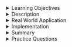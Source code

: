 
<details><summary>Learning Objectives</summary>

<br>

After completing this module, associates should be able to:

- Define DQL Clauses
- Understand the purpose of `WHERE` , `ORDERBY` and `GROUPBY`


</details>
<details><summary>Description</summary>
<br>

- `WHERE` clause is used to filter the data from the table based on user needs.
- `GROUP BY` clause is used in MySQL queries to organize records which have same attribute values.
- `ORDER BY` clause is used in MySQL queries to return the records in a sorted manner. By default, it returns in ascending order, which can also be specified as `ASC`. To return in descending order, We mention `DESC` after the expression along with `ORDER BY`.
- The difference between `ORDER BY` and `GROUP BY`

| ORDER BY | GROUP BY |
| ------------- | ------------- |
| It ensures presentation of columns  | It ensures presentation of rows  |
| It is always used after the GROUP BY clause in SELECT statement |  It is always used before the ORDER BY clause in SELECT statement  |
| It is not mandatory to use aggregate functions in the ORDER BY | It is mandatory to use aggregate functions in the GROUP BY  |
| The output is sorted based on the column's attribute values | The grouping of records is done based on the similarity among the row's attribute values |

</details>
<details><summary>Real World Application</summary>
<br>

Consider a scenario where we want to know the employee's salary in a particular department and organize results in descending order based on the department column. In the case, we would need both the group by and order by clause to get the desired result.

</details>
<details><summary>Implementation</summary> 
<br>

- The Syntax to use `WHERE` clause is:

``` sql
SELECT column1, column2, ...
FROM table_name
WHERE condition;
```

Example:

``` sql
SELECT title
FROM movies
WHERE ticket_price=200;
```

- The Syntax to use `ORDER BY` clause is:

``` sql
SELECT expressions    
FROM tables    
[WHERE conditions]    
ORDER BY expression [ ASC | DESC ];    
```

Example:

``` sql
SELECT marks
FROM STUDENTS
WHERE marks>60
ORDER BY marks DESC;
```

- The Syntax to use `GROUP BY` clause is:

``` sql
SELECT column_name, function(column_name)  
FROM table_name   
WHERE condition   
GROUP BY column_name;  
```

Example 1:

``` sql
SELECT Dept, Salary
FROM Employee
WHERE Salary > 15000
GROUP BY employee.salary, employee.dept
ORDER BY Dept DESC;
```
Example 2:

``` sql
SELECT Dept, AVG(Salary) as AvgSalary
FROM Employee
WHERE Salary > 15000
GROUP BY employee.dept
ORDER BY Dept DESC;
```
#### Let's break down the differences:

Column Selection:

- **Example 1:** Selects individual Dept and Salary values.
- **Example 2:** Selects Dept and the average Salary for each department.

GROUP BY clause:
        
- **Example 1:** Groups by both salary and department, which doesn't change the result set.
- **Example 2:** Groups only by department, allowing for aggregation of salaries within each department.

Aggregation:

- **Example 1:** No aggregation is performed.
- **Example 2:** Uses AVG() to calculate the average salary for each department.

#### When to use each approach:

**Example 1:**

- Use when you want to see individual salary records for each employee in departments where at least one employee earns more than $15,000.
- It's essentially equivalent to removing the GROUP BY clause entirely, as it doesn't change the result set.
- This query might be useful for getting a detailed view of high-earning employees across departments.

**Example 2:**

- Use when you want to analyze salary data at the department level.
- It provides a summary view, showing the average salary for each department (considering only salaries above $15,000).
- This is useful for comparing compensation across departments or identifying departments with higher average salaries.

#### The key difference is the level of detail and the type of analysis you're performing:

- The **Example 1** query gives you a granular view of individual salaries.
- The **Example 2** query provides an aggregated view, summarizing salary data by department.

</details>
<details><summary>Summary</summary> 

<br>

- The `WHERE` clause is not only used in `SELECT` statements, it is also used in `UPDATE`, `DELETE` as well
- The `ORDER BY` clause sorts the result and shows it in ascending or descending order
- The `GROUP BY` clause is used to group data based on the exact value in a specific field


</details>
<details><summary>Practice Questions</summary>

[Practice Questions](./Quiz.gift)</details>
